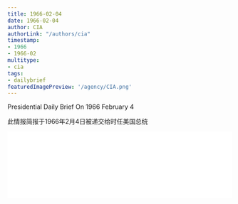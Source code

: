 ```yaml
---
title: 1966-02-04
date: 1966-02-04
author: CIA 
authorLink: "/authors/cia"
timestamp: 
- 1966
- 1966-02
multitype: 
- cia
tags: 
- dailybrief
featuredImagePreview: '/agency/CIA.png'
---
```



Presidential Daily Brief On 1966 February 4

此情报简报于1966年2月4日被递交给时任美国总统

<!--more-->





<div id="over" style="width:100%; overflow:hidden"> <iframe id="sFrame" name="sFrame" frameborder="no" border="0"  allowfullscreen marginwidth="0" scrolling="no" src = " /CIA/1966-02-04.html "  style = " position:absulute; width: 806px; top: 300;" > </iframe> </div>
